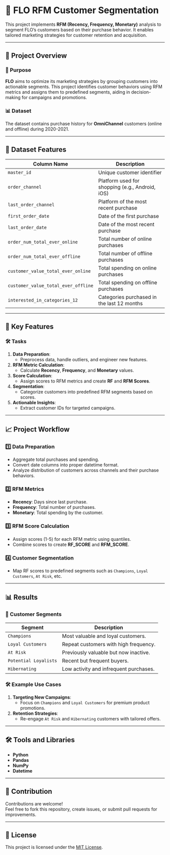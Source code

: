 # 🌟 FLO RFM Customer Segmentation

This project implements **RFM (Recency, Frequency, Monetary)** analysis to segment FLO’s customers based on their purchase behavior. It enables tailored marketing strategies for customer retention and acquisition.

---

## 🚀 Project Overview

### 📝 Purpose
**FLO** aims to optimize its marketing strategies by grouping customers into actionable segments. This project identifies customer behaviors using RFM metrics and assigns them to predefined segments, aiding in decision-making for campaigns and promotions.

### 📊 Dataset
The dataset contains purchase history for **OmniChannel** customers (online and offline) during 2020-2021.

---

## 📂 Dataset Features

| Column Name                     | Description                                            |
|---------------------------------|--------------------------------------------------------|
| `master_id`                     | Unique customer identifier                            |
| `order_channel`                 | Platform used for shopping (e.g., Android, iOS)       |
| `last_order_channel`            | Platform of the most recent purchase                  |
| `first_order_date`              | Date of the first purchase                            |
| `last_order_date`               | Date of the most recent purchase                      |
| `order_num_total_ever_online`   | Total number of online purchases                      |
| `order_num_total_ever_offline`  | Total number of offline purchases                     |
| `customer_value_total_ever_online` | Total spending on online purchases                  |
| `customer_value_total_ever_offline` | Total spending on offline purchases                |
| `interested_in_categories_12`   | Categories purchased in the last 12 months           |

---

## 🔧 Key Features

### 🛠 Tasks

1. **Data Preparation**:  
   - Preprocess data, handle outliers, and engineer new features.  
2. **RFM Metric Calculation**:  
   - Calculate **Recency**, **Frequency**, and **Monetary** values.  
3. **Score Calculation**:  
   - Assign scores to RFM metrics and create **RF** and **RFM Scores**.  
4. **Segmentation**:  
   - Categorize customers into predefined RFM segments based on scores.  
5. **Actionable Insights**:  
   - Extract customer IDs for targeted campaigns.

---

## 📈 Project Workflow

### 1️⃣ Data Preparation
- Aggregate total purchases and spending.  
- Convert date columns into proper datetime format.  
- Analyze distribution of customers across channels and their purchase behaviors.

### 2️⃣ RFM Metrics
- **Recency**: Days since last purchase.  
- **Frequency**: Total number of purchases.  
- **Monetary**: Total spending by the customer.

### 3️⃣ RFM Score Calculation
- Assign scores (1-5) for each RFM metric using quantiles.  
- Combine scores to create **RF_SCORE** and **RFM_SCORE**.

### 4️⃣ Customer Segmentation
- Map RF scores to predefined segments such as `Champions`, `Loyal Customers`, `At Risk`, etc.

---

## 📊 Results

### 🎯 Customer Segments

| Segment               | Description                                  |
|-----------------------|----------------------------------------------|
| `Champions`           | Most valuable and loyal customers.          |
| `Loyal Customers`     | Repeat customers with high frequency.       |
| `At Risk`             | Previously valuable but now inactive.       |
| `Potential Loyalists` | Recent but frequent buyers.                 |
| `Hibernating`         | Low activity and infrequent purchases.      |

### 🛠 Example Use Cases
1. **Targeting New Campaigns**:  
   - Focus on `Champions` and `Loyal Customers` for premium product promotions.  
2. **Retention Strategies**:  
   - Re-engage `At Risk` and `Hibernating` customers with tailored offers.

---

## 🛠 Tools and Libraries

- **Python**  
- **Pandas**  
- **NumPy**  
- **Datetime**  

---

## 🌟 Contribution

Contributions are welcome!  
Feel free to fork this repository, create issues, or submit pull requests for improvements.

---

## 📜 License

This project is licensed under the [MIT License](LICENSE).
